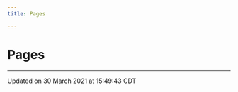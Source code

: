 ```yaml
---
title: Pages

---
```


# Pages







-------------------------------

Updated on 30 March 2021 at 15:49:43 CDT
